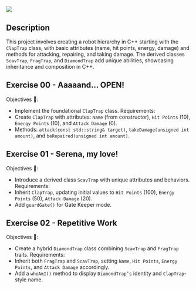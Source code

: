 ## 
<h1><img src="https://raw.githubusercontent.com/ayogun/42-project-badges/refs/heads/main/covers/cover-cpp-bonus.png"</h1>

## Description
This project involves creating a robot hierarchy in C++ starting with the `ClapTrap` class, with basic attributes (name, hit points, energy, damage) and methods for attacking, repairing, and taking damage. The derived classes `ScavTrap`, `FragTrap`, and `DiamondTrap` add unique abilities, showcasing inheritance and composition in C++.

## Exercise 00 - Aaaaand... OPEN!
Objectives 🚀:
- Implement the foundational `ClapTrap` class.
Requirements:
- Create `ClapTrap` with attributes: `Name` (from constructor), `Hit Points` (10), `Energy Points` (10), and `Attack Damage` (0).
- Methods: `attack(const std::string& target)`, `takeDamage(unsigned int amount)`, and `beRepaired(unsigned int amount)`.

## Exercise 01 - Serena, my love!
Objectives 🚀:
- Introduce a derived class `ScavTrap` with unique attributes and behaviors.
Requirements:
- Inherit `ClapTrap`, updating initial values to `Hit Points` (100), `Energy Points` (50), `Attack Damage` (20).
- Add `guardGate()` for Gate Keeper mode.

## Exercise 02 - Repetitive Work
Objectives 🚀:
- Create a hybrid `DiamondTrap` class combining `ScavTrap` and `FragTrap` traits.
Requirements:
- Inherit both `FragTrap` and `ScavTrap`, setting `Name`, `Hit Points`, `Energy Points`, and `Attack Damage` accordingly.
- Add a `whoAmI()` method to display `DiamondTrap’s` identity and `ClapTrap`-style name.
